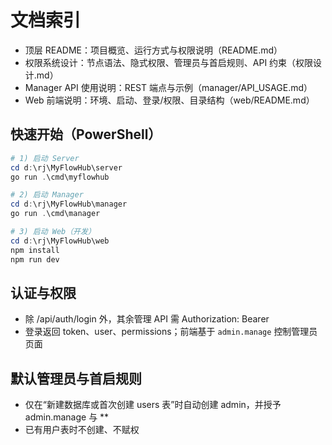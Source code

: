 # 文档索引

- 顶层 README：项目概览、运行方式与权限说明（README.md）
- 权限系统设计：节点语法、隐式权限、管理员与首启规则、API 约束（权限设计.md）
- Manager API 使用说明：REST 端点与示例（manager/API_USAGE.md）
- Web 前端说明：环境、启动、登录/权限、目录结构（web/README.md）

## 快速开始（PowerShell）

```powershell
# 1) 启动 Server
cd d:\rj\MyFlowHub\server
go run .\cmd\myflowhub

# 2) 启动 Manager
cd d:\rj\MyFlowHub\manager
go run .\cmd\manager

# 3) 启动 Web（开发）
cd d:\rj\MyFlowHub\web
npm install
npm run dev
```

## 认证与权限

- 除 /api/auth/login 外，其余管理 API 需 Authorization: Bearer <token>
- 登录返回 token、user、permissions；前端基于 `admin.manage` 控制管理员页面

## 默认管理员与首启规则

- 仅在“新建数据库或首次创建 users 表”时自动创建 admin，并授予 admin.manage 与 **
- 已有用户表时不创建、不赋权
